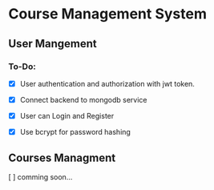 # Course Management System

## User Mangement
### To-Do:

- [x] User authentication and authorization with jwt token.

- [x] Connect backend to mongodb service

- [x] User can Login and Register

- [x] Use bcrypt for password hashing

## Courses Managment
[ ] comming soon...
